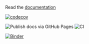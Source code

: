Read the [documentation](https://EconForge.github.io/dolark.py/)

[![codecov](https://codecov.io/gh/EconForge/dolark/branch/master/graph/badge.svg?token=93DF3RUSJ2)](https://codecov.io/gh/EconForge/dolark)

![Publish docs via GitHub Pages](https://github.com/EconForge/dolark/workflows/Publish%20docs%20via%20GitHub%20Pages/badge.svg)
![CI](https://github.com/EconForge/dolark/workflows/CI/badge.svg)

[![Binder](https://mybinder.org/badge_logo.svg)](https://mybinder.org/v2/gh/econforge/dolark/master?urlpath=lab)
